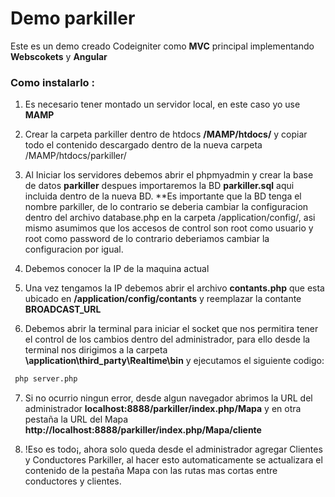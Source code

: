 # Demo parkiller
Este es un demo creado Codeigniter como **MVC** principal implementando **Webscokets** y **Angular**


### Como instalarlo :

1) Es necesario tener montado un servidor local, en este caso yo use **MAMP**

2) Crear la carpeta parkiller dentro de htdocs **/MAMP/htdocs/** y copiar todo el contenido descargado dentro de la nueva carpeta /MAMP/htdocs/parkiller/

3) Al Iniciar los servidores debemos abrir el phpmyadmin y crear la base de datos **parkiller** despues importaremos la BD  **parkiller.sql** aqui incluida dentro de la nueva BD. **Es importante que la BD tenga el nombre parkiller, de lo contrario se deberia cambiar la configuracion dentro del archivo database.php en la carpeta /application/config/, asi mismo asumimos que los accesos de control son root como usuario y root como password de lo contrario deberiamos cambiar la configuracion por igual.

4) Debemos conocer la IP de la maquina actual

5) Una vez tengamos la IP debemos abrir el archivo **contants.php** que esta ubicado en **/application/config/contants** y reemplazar la contante **BROADCAST_URL**
 

6) Debemos abrir la terminal para iniciar el socket que nos permitira tener el control de los cambios dentro del administrador, para ello desde la terminal nos dirigimos a la carpeta **\application\third_party\Realtime\bin** y ejecutamos el siguiente codigo:

```sh
 php server.php
  ```

7) Si no ocurrio ningun error, desde algun navegador abrimos la URL del administrador **localhost:8888/parkiller/index.php/Mapa** y en otra pestaña la URL del Mapa **http://localhost:8888/parkiller/index.php/Mapa/cliente**

8) !Eso es todo¡, ahora solo queda desde el administrador agregar Clientes y Conductores Parkiller, al hacer esto automaticamente se actualizara el contenido de la pestaña Mapa con las rutas mas cortas entre conductores y clientes.